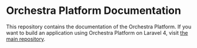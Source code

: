 Orchestra Platform Documentation
==============

This repository contains the documentation of the Orchestra Platform. If you want to build an application using Orchestra Platform on Laravel 4, visit [the main repository](https://github.com/orchestral/platform).

